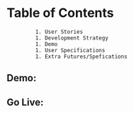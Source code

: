 # Table of Contents
             1. User Stories
             1. Development Strategy
             1. Demo
             1. User Specifications
             1. Extra Futures/Spefications
## Demo: 
## Go Live: 